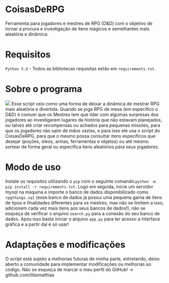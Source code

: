 # CoisasDeRPG
Ferramenta para jogadores e mestres de RPG (D&amp;D) com o objetivo de tornar a procura e investigação de itens mágicos e semelhantes mais aleatória e dinâmica.

# Requisitos
<code>Python 3.X</code> - Todos as bibliotecas requisitas estão em <code>requirements.txt</code>.

# Sobre o programa
<img src="https://i.imgur.com/tv8YdpD.png"/>
Esse script veio como uma forma de deixar a dinâmica de mestrar RPG mais aleatória e divertida. Quando se joga RPG de mesa (em específico o D&D) é comum que os Mestres tem que lidar com algumas surpresas dos jogadores ao investigarem lugares da história que não estavam planejados, ou talvez até criar recompensas ou achados para pequenas missões, para que os jogadores não saim de mãos vazias, e para isso ele usa o script do CoisasDeRPG, para que o mesmo possa consultar itens específicos que desejar (poções, óleos, armas, ferramentas e objetos) ou até mesmo sortear de forma geral ou específica itens aleatórios para seus jogadores.

# Modo de uso
Instale os requisitos utilizando o <code>pip</code> com o seguinte comando:<code>python -m pip install -r requirements.txt</code>.
Logo em seguida, inicie um servidor mysql na máquina e importe o banco de dados disponibilizado como <code>rpgthings.sql</code> (esse banco de dados já possui uma pequena gama de itens de tipos e finalidades diferentes para os mestres, mas não se limitem a isso, adicionem cada vez mais itens aos seus bancos de dados!), não se esqueça de verificar o arquivo <code>search.py</code> para a conexão do seu banco de dados.
Após isso basta iniciar o arquivo <code>app.py</code> para ter acesso a interface gráfica e a partir daí é só usar!

# Adaptações e modificações
O script está sujeito a melhorias futuras de minha parte, entretando, deixo aberto a comunidade para implementar modificações ou melhorias ao código. Não se esqueça de marcar o meu perfil do GitHub! -> github.com/titiomathias
